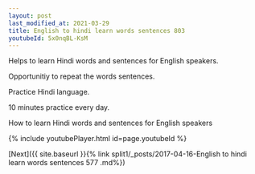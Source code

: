 ```yaml
---
layout: post
last_modified_at: 2021-03-29
title: English to hindi learn words sentences 803 
youtubeId: 5x0nqBL-KsM
---
```

 
 
Helps to learn Hindi words and sentences for English speakers.

Opportunitiy to repeat the words sentences. 

Practice Hindi language. 
 
10 minutes practice every day. 
 
How to learn Hindi words and sentences for English speakers 
 
{% include youtubePlayer.html id=page.youtubeId %}
 
 
[Next]({{ site.baseurl }}{% link  split1/_posts/2017-04-16-English to hindi learn words sentences 577 .md%})
 
